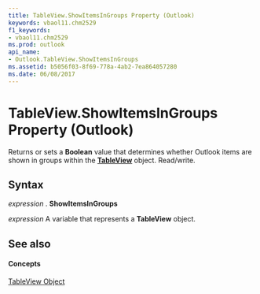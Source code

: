 ```yaml
---
title: TableView.ShowItemsInGroups Property (Outlook)
keywords: vbaol11.chm2529
f1_keywords:
- vbaol11.chm2529
ms.prod: outlook
api_name:
- Outlook.TableView.ShowItemsInGroups
ms.assetid: b5056f03-8f69-778a-4ab2-7ea864057280
ms.date: 06/08/2017
---
```



# TableView.ShowItemsInGroups Property (Outlook)

Returns or sets a  **Boolean** value that determines whether Outlook items are shown in groups within the **[TableView](Outlook.TableView.md)** object. Read/write.


## Syntax

 _expression_ . **ShowItemsInGroups**

 _expression_ A variable that represents a **TableView** object.


## See also


#### Concepts


[TableView Object](Outlook.TableView.md)

